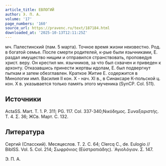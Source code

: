 ```yaml
---
article_title: ЕВЛОГИЙ
author: Э. П. А.
volume: '17'
page_numbers: '160'
source_url: https://pravenc.ru/text/187184.html
downloaded_at: '2025-10-13T12:11:25Z'
---
```


мч. Палестинский (пам. 5 марта). Точное время жизни неизвестно. Род. в богатой семье. После смерти родителей, к-рые были язычниками, Е. раздал имущество нищим и отправился странствовать, проповедуя христ. веру. Он крестил мн. язычников, за что был схвачен и приведен к архонту. Отказавшись принести жертвы идолам, Е. был подвергнут пыткам и затем обезглавлен. Краткое Житие Е. содержится в Минологии имп. Василия II кон. X - нач. XI в., в Синаксаре К-польской ц. кон. Х в. указывается только память этого мученика (SynCP. Col. 511).

## Источники

ActaSS. Mart. T. 1. P. 311; PG. 117. Col. 337-340;Νικόδημος. Συναξαριστής. Τ. 4. Σ. 36; ЖСв. Март. С. 132.

## Литература

Сергий (Спасский). Месяцеслов. Т. 2. С. 64; Clercq C., de. Eulogio // BiblSS. Vol. 5. Col. 214; Σωφρόνιος (Εὐστρατιάδης). ῾Αγιολόγιον. Σ. 147.

Э. П. А.
